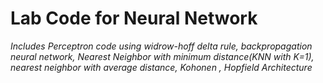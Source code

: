 <h1> Lab Code for Neural Network</h1>
<em> Includes Perceptron code using widrow-hoff delta rule, backpropagation neural network, Nearest Neighbor with minimum distance(KNN with K=1), nearest neighbor with average distance, Kohonen , Hopfield Architecture </em>
